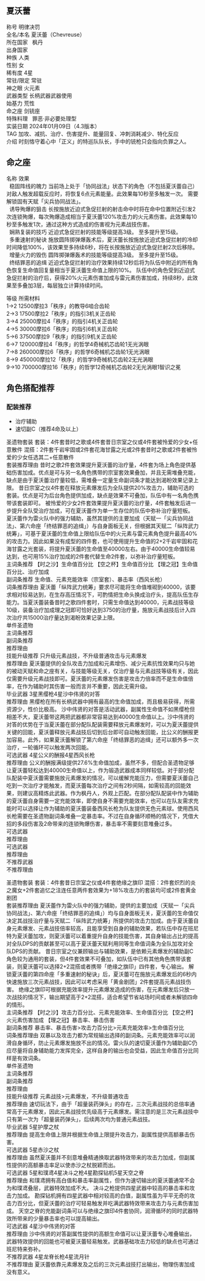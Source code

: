 夏沃蕾
---

  
称号 明律决罚  
全名/本名 夏沃蕾（Chevreuse）  
所在国家   枫丹    
出身国家  
种族 人类  
性别 女  
稀有度 4星  
常驻/限定 常驻  
神之眼 火元素  
武器类型 长柄武器武器使用  
始基力 荒性  
命之座 剑铳座  
特殊料理   罪恶·非必要处理型    
实装日期 2024年01月09日（4.3版本）  
TAG 加攻、减抗、治疗、伤害提升、能量回复、冲刺消耗减少、特化反应  
介绍 时刻恪守着心中「正义」的特巡队队长，手中的铳枪只会指向负罪之人。

  

  

  

  

命之座
---

  
名称 效果  
  稳固阵线的魄力 当前场上处于「协同战法」状态下的角色（不包括夏沃蕾自己）对敌人触发超载反应时，将恢复6点元素能量。此效果每10秒至多触发一次。 需要解锁固有天赋「尖兵协同战法」。  
  诱导殉爆的狙击 长按施放近迫式急促拦射的射击命中时将在命中位置附近引发2次连锁殉爆，每次殉爆造成相当于夏沃蕾120%攻击力的火元素伤害。此效果每10秒至多触发1次，通过这种方式造成的伤害视为元素战技伤害。  
  娴熟复装的技巧 近迫式急促拦射的技能等级提高3级。 至多提升至15级。  
  多重速射的秘诀 施放圆阵掷弹爆轰术后，夏沃蕾长按施放近迫式急促拦射的冷却时间降低100%，该效果至多持续6秒，将在长按施放近迫式急促拦射2次后移除。  
  增量火力的毁伤 圆阵掷弹爆轰术的技能等级提高3级。 至多提升至15级。  
  终结罪恶的追缉 近迫式急促拦射的治疗效果持续12秒后将为队伍中附近的所有角色恢复生命值回复量相当于夏沃蕾生命值上限的10%。 队伍中的角色受到近迫式急促拦射的治疗后，获得20%火元素伤害加成与雷元素伤害加成，持续8秒，此效果至多叠加3层，每层独立计算持续时间。

  

  
等级 所需材料  
1→2 12500摩拉3「秩序」的教导6啮合齿轮  
2→3 17500摩拉2「秩序」的指引3机关正齿轮  
3→4 25000摩拉4「秩序」的指引4机关正齿轮  
4→5 30000摩拉6「秩序」的指引6机关正齿轮  
5→6 37500摩拉9「秩序」的指引9机关正齿轮  
6→7 120000摩拉4「秩序」的哲学4奇械机芯齿轮1无光涡眼  
7→8 260000摩拉6「秩序」的哲学6奇械机芯齿轮1无光涡眼  
8→9 450000摩拉12「秩序」的哲学9奇械机芯齿轮2无光涡眼  
9→10 700000摩拉16「秩序」的哲学12奇械机芯齿轮2无光涡眼1智识之冕

  

角色搭配推荐
------

### 配装推荐

*   治疗辅助
*   速切副C（推荐4命及以上）

  
圣遗物套装 套装：4件套昔时之歌或4件套昔日宗室之仪或4件套被怜爱的少女+任意散件 混搭：2件套千岩牢固或2件套花海甘露之光或2件套昔时之歌或2件套被怜爱的少女任选其二+任意散件  
套装推荐理由 昔时之歌2件套效果提升夏沃蕾的治疗量，4件套为场上角色提供基础伤害加成。优点是可与另一名角色携带的宗室套效果叠加，并且无需堆叠充能，缺点是由于夏沃蕾治疗量较低，需堆叠一定量生命副词条才能达到渴盼效果记录上限。 昔日宗室之仪4件套在释放元素爆发后为全队提供20%攻击力，辅助可选的套装。优点是可为后台角色提供加成，缺点是效果不可叠加，队伍中有一名角色携带该套装即可。 被怜爱的少女2件套效果提升夏沃蕾的治疗量，4件套触发后进一步提升全队受治疗加成，可在夏沃蕾作为单一生存位的队伍中弥补治疗量短板。 夏沃蕾作为雷火队中的强力辅助，虽然其提供的主要加成（天赋一「尖兵协同战法」、第六命座「终结罪恶的追缉」）与自身面板无关，但根据其天赋二「纵阵武力统筹」，可基于夏沃蕾的生命值上限给队伍中的火元素与雷元素角色提升最高40%的攻击力。因此如果没有成型的四件套，也可使用提升生命值的2+2千岩牢固和花海甘露之光套装，将提升夏沃蕾的生命值至40000左右。由于40000生命值较易达到，也可用15%治疗加成的2件套代替生命2件套，以弥补治疗量短板。  
主词条推荐 【时之沙】生命值百分比 【空之杯】生命值百分比 【理之冠】生命值百分比、治疗加成  
副词条推荐 生命值、元素充能效率（宗室套）、暴击率（西风长枪）  
词条推荐理由 夏沃蕾「纵阵武力统筹」要求尽可能将生命值堆砌到40000，该要求相对较易达到，在生存高压情况下，可酌情把生命头换成治疗头，提高队伍生存能力。当夏沃蕾装备昔时之歌四件套时，只需生命值达到40000，元素战技等级10级，装备治疗加成理之冠即可恰好达到3750的治疗量，施放元素战技后计入四次治疗共15000治疗量达到渴盼效果记录上限。  
单件圣遗物  
主词条推荐  
副词条推荐  
推荐理由  
技能升级推荐 只升级元素战技，不升级普通攻击与元素爆发  
推荐理由 夏沃蕾提供的全队攻击力加成和元素增伤、减少元素抗性效果均只与她的被动天赋和命之座有关，与技能等级无关，仅治疗量与元素战技等级有关，因此仅需要升级元素战技即可。夏沃蕾的元素爆发伤害是攻击力倍率而不是生命值倍率，在作为辅助时其伤害一般而言并不重要，因此无需升级。  
毕业武器 3星黑缨枪4星沙中伟贤的对答  
推荐理由 黑缨枪在所有长柄武器中拥有最高的生命值加成，而且极易获得，所需资源少，性价比极高。 沙中伟贤的对答是活动武器，副属性生命值不如黑缨枪但相差不大，夏沃蕾带这两把武器都非常容易达到40000生命值以上。沙中伟贤的对答的优势在于当夏沃蕾在部分配队配装需要释放元素爆发时，可以为夏沃蕾提供关键的回能，夏沃蕾释放元素战技后切到后台即可自动触发回能，比公义的酬报更加容易。此外，如果夏沃蕾解锁了第六命座「终结罪恶的追缉」还可以额外多一次治疗，一轮循环可以触发两次回能。  
可选武器 4星公义的酬报4星西风长枪  
推荐理由 公义的酬报满级提供27.6%生命值加成，虽然不多，但配合圣遗物足够让夏沃蕾轻松达到40000生命值以上，作为锻造武器成本同样较低。对于部分配队配装中夏沃蕾需要施放元素爆发的情况，可以缓解充能压力，但需要夏沃蕾自己吃到一次治疗才能触发，而夏沃蕾每次治疗之间有2秒间隔，如需较高的回能效果，则建议高精炼此武器。作为枫丹人，外观上匹配。在部分配队配装中作为辅助的夏沃蕾自身需要一定充能效率，即使自身不需要充能效率，也可以在队友需求充能时可以选择让作为辅助的夏沃蕾装备西风长枪为队友提供无色元素球。使用西风长枪需要在圣遗物副词条堆叠一定暴击率。不过在自身循环顺畅的情况下，凭借大招的多段伤害及2命带来的连锁殉爆伤害，暴击率不需要刻意堆叠过多。  
可选武器  
推荐理由  
可选武器  
推荐理由  
不推荐武器  
不推荐理由

  
圣遗物套装 套装：4件套昔日宗室之仪或4件套绝缘之旗印 混搭：2件套炽烈的炎之魔女+2件套追忆之注连任意两件套效果为+18%攻击力的套装均可或2件套黄金剧团  
套装推荐理由 夏沃蕾作为雷火队中的强力辅助，提供的主要加成（天赋一「尖兵协同战法」、第六命座「终结罪恶的追缉」）均与自身面板无关，夏沃蕾的生命值仅决定其战技治疗量与天赋二「纵阵武力统筹」所提供的攻击力加成。由于夏沃蕾自身元素爆发、元素战技倍率较高，且能享受到自身的辅助效果，若队伍中存在班尼特为夏沃蕾加攻，则夏沃蕾可以着重提升自身的技能伤害，其自身输出占比的提高对全队DPS的贡献甚至可以高于夏沃蕾天赋利用同等生命值词条为全队加攻对全队DPS的贡献。 昔日宗室之仪兼顾输出与辅助效果，是依赖元素爆发的辅助副C角色较为通用的套装，但4件套效果不可叠加，如队伍中已有其他角色携带该套装，则夏沃蕾可以选择2+2混搭或者携带「绝缘之旗印」四件套，专心输出。 解锁夏沃蕾的第四命座「多重速射的秘诀」后，夏沃蕾可在施放元素爆发后的6秒内快速施放三次元素战技，因此可以考虑采用「黄金剧团」2件套提高元素战技伤害。 绝缘之旗印可根据充能效率提升元素爆发造成的伤害，在元素爆发后只放一次战技的情况下，输出期望高于2+2混搭，适合希望节省站场时间或者未解锁四命的情形。  
主词条推荐 【时之沙】攻击力百分比、元素充能效率、生命值百分比 【空之杯】火元素伤害加成 【理之冠】暴击率、暴击伤害  
副词条推荐 暴击率、暴击伤害>攻击力百分比>元素充能效率>生命值百分比  
词条推荐理由 双暴以及攻击力都为常规输出选择的副词条。元素充能效率可以润滑自身循环，防止元素爆发施放不出的情况。雷火队的速切夏沃蕾作为辅助副C仍应尽量将自身辅助能力发挥完全，这样自身的输出也会受益，因此生命值百分比同样是有效词条。  
单件圣遗物  
主词条推荐  
副词条推荐  
推荐理由  
技能升级推荐 元素战技>元素爆发，不升级普通攻击  
推荐理由 速切玩法下，由于「超量装药弹头」的存在，三次元素战技的总倍率通常高于元素爆发，因此元素战技优先级高于元素爆发。需注意的是三次元素战技中只有第一次为「超量装药弹头」，后续两次均为普通元素战技。  
毕业武器 5星护摩之杖  
推荐理由 提高生命值上限并根据生命值上限提升攻击力，副属性提供高额暴击伤害。  
可选武器 5星赤沙之杖  
推荐理由 虽然夏沃蕾并不刻意堆叠精通换取武器特效带来的攻击力加成，但副属性提供的高额暴击率足以使赤沙之杖脱颖而出。  
可选武器 5星和璞鸢4星决斗之枪4星勘探钻机5星天空之脊  
推荐理由 和璞鸢拥有高白值和暴击率副属性，但作为速切输出的夏沃蕾通常不会为和璞鸢叠层，武器特效加成不大。 决斗之枪提供四星武器中较高的暴击率和攻击力加成。 勘探钻机拥有四星武器中相对较高的白值，副属性虽为平平无奇的攻击力百分比，但夏沃蕾的治疗可轻易触发并吃满武器特效带来攻击力与元素伤害加成。 天空之脊的充能副词条可以与绝缘之旗印4件套协同，润滑循环的同时武器特效所带来的少量暴击率也可以提高输出。  
可选武器 4星沙中伟贤的对答  
推荐理由 沙中伟贤的对答副属性提供的高额生命值可以让夏沃蕾专心堆叠输出，武器特效提供的回能也可被夏沃蕾轻易触发。武器基础攻击力较低的缺点也可通过班尼特来弥补。  
不推荐武器 4星龙脊长枪4星流月针  
不推荐理由 夏沃蕾依靠元素爆发及之后的三次元素战技打出输出，物理伤害加成没有意义。